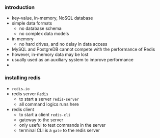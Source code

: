 ### introduction
- key-value, in-memory, NoSQL database
- simple data formats
  - no database schema
  - no complex data models
- in memory
  - no hard drives, and no delay in data access
- MySQL and PostgreDB cannot compete with the performance of Redis
- however, in-memory data may be lost
- usually used as an auxiliary system to improve performance
- 
### installing redis
- `redis.io`
- redis server `Redis`
  - to start a server `redis-server`
  - all command logics runs here
- redis client
  - to start a client `redis-cli`
  - gateway to the server
  - only useful to test commands in the server
  - terminal CLI is a `gate` to the redis server

